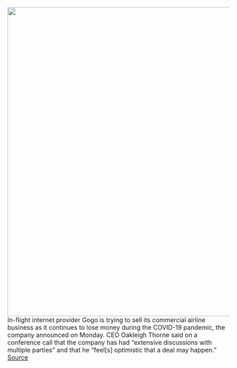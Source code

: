 <img src='https://cdn.vox-cdn.com/thumbor/AOi9mSOkhpi1v1BTF5Lds2gZlKs=/0x0:1020x676/1200x800/filters:focal(411x361:573x523)/cdn.vox-cdn.com/uploads/chorus_image/image/67183641/gogo-inflight-wi-fi-logo_1020.0.jpg' width='700px' /><br/>
In-flight internet provider Gogo is trying to sell its commercial airline business as it continues to lose money during the COVID-19 pandemic, the company announced on Monday. CEO Oakleigh Thorne said on a conference call that the company has had “extensive discussions with multiple parties” and that he “feel[s] optimistic that a deal may happen.”
<a href='https://www.theverge.com/2020/8/10/21362385/gogo-covid-19-sell-business-earnings-loss-pandemic'> Source <a/>